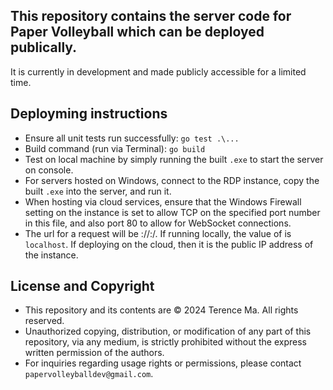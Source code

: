 ## This repository contains the server code for Paper Volleyball which can be deployed publically. 
It is currently in development and made publicly accessible for a limited time.

## Deployming instructions
* Ensure all unit tests run successfully: `go test .\...`
* Build command (run via Terminal): `go build`
* Test on local machine by simply running the built `.exe` to start the server on console.
* For servers hosted on Windows, connect to the RDP instance, copy the built `.exe` into the server, and run it.
* When hosting via cloud services, ensure that the Windows Firewall setting on the instance is set to allow TCP on the specified port number in this file, and also port 80 to allow for WebSocket connections.
* The url for a request will be <http or ws>://<serverAddress>:<port>/<command>. If running locally, the value of <serverAddress> is `localhost`. If deploying on the cloud, then it is the public IP address of the instance.

## License and Copyright
* This repository and its contents are © 2024 Terence Ma. All rights reserved.
* Unauthorized copying, distribution, or modification of any part of this repository, via any medium, is strictly prohibited without the express written permission of the authors.
* For inquiries regarding usage rights or permissions, please contact `papervolleyballdev@gmail.com`.